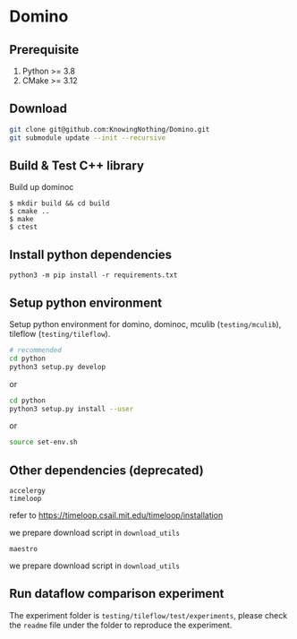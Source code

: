 # Domino

## Prerequisite
1. Python >= 3.8
2. CMake >= 3.12

## Download
```sh
git clone git@github.com:KnowingNothing/Domino.git
git submodule update --init --recursive
```

## Build & Test C++ library
Build up dominoc
```shell
$ mkdir build && cd build
$ cmake ..
$ make
$ ctest
```
## Install python dependencies
```
python3 -m pip install -r requirements.txt
```

## Setup python environment

Setup python environment for domino, dominoc, mculib (`testing/mculib`), tileflow (`testing/tileflow`).
```sh
# recommended
cd python
python3 setup.py develop
```
or
```sh
cd python
python3 setup.py install --user
```
or
```sh
source set-env.sh
```
## Other dependencies (deprecated)

```
accelergy
timeloop
```
refer to https://timeloop.csail.mit.edu/timeloop/installation

we prepare download script in `download_utils`

```
maestro
```

we prepare download script in `download_utils`

## Run dataflow comparison experiment

The experiment folder is `testing/tileflow/test/experiments`, please check the `readme` file under the folder to reproduce the experiment.
